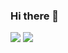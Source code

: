 ### Hi there 👋

<img src="https://img.shields.io/badge/typescript-3178C6?style=for-the-badge&logo=typescript&logoColor=FFFFFF"/>
<img src="https://img.shields.io/badge/React-61DAFB?style=for-the-badge&logo=React&logoColor=FFFFFF"/>
<!--
**lurgi/lurgi** is a ✨ _special_ ✨ repository because its `README.md` (this file) appears on your GitHub profile.

Here are some ideas to get you started:

- 🔭 I’m currently working on ...
- 🌱 I’m currently learning ...
- 👯 I’m looking to collaborate on ...
- 🤔 I’m looking for help with ...
- 💬 Ask me about ...
- 📫 How to reach me: ...
- 😄 Pronouns: ...
- ⚡ Fun fact: ...
-->

